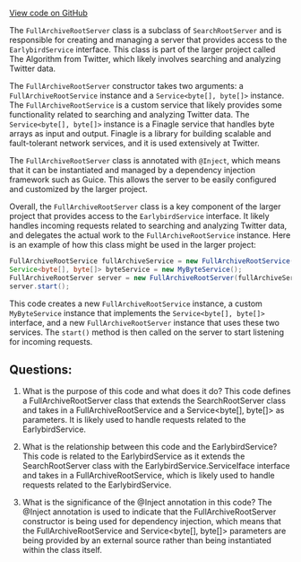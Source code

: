 [View code on GitHub](https://github.com/misbahsy/the-algorithm/src/java/com/twitter/search/earlybird_root/FullArchiveRootServer.java)

The `FullArchiveRootServer` class is a subclass of `SearchRootServer` and is responsible for creating and managing a server that provides access to the `EarlybirdService` interface. This class is part of the larger project called The Algorithm from Twitter, which likely involves searching and analyzing Twitter data.

The `FullArchiveRootServer` constructor takes two arguments: a `FullArchiveRootService` instance and a `Service<byte[], byte[]>` instance. The `FullArchiveRootService` is a custom service that likely provides some functionality related to searching and analyzing Twitter data. The `Service<byte[], byte[]>` instance is a Finagle service that handles byte arrays as input and output. Finagle is a library for building scalable and fault-tolerant network services, and it is used extensively at Twitter.

The `FullArchiveRootServer` class is annotated with `@Inject`, which means that it can be instantiated and managed by a dependency injection framework such as Guice. This allows the server to be easily configured and customized by the larger project.

Overall, the `FullArchiveRootServer` class is a key component of the larger project that provides access to the `EarlybirdService` interface. It likely handles incoming requests related to searching and analyzing Twitter data, and delegates the actual work to the `FullArchiveRootService` instance. Here is an example of how this class might be used in the larger project:

```java
FullArchiveRootService fullArchiveService = new FullArchiveRootService();
Service<byte[], byte[]> byteService = new MyByteService();
FullArchiveRootServer server = new FullArchiveRootServer(fullArchiveService, byteService);
server.start();
```

This code creates a new `FullArchiveRootService` instance, a custom `MyByteService` instance that implements the `Service<byte[], byte[]>` interface, and a new `FullArchiveRootServer` instance that uses these two services. The `start()` method is then called on the server to start listening for incoming requests.
## Questions: 
 1. What is the purpose of this code and what does it do?
   This code defines a FullArchiveRootServer class that extends the SearchRootServer class and takes in a FullArchiveRootService and a Service<byte[], byte[]> as parameters. It is likely used to handle requests related to the EarlybirdService.

2. What is the relationship between this code and the EarlybirdService?
   This code is related to the EarlybirdService as it extends the SearchRootServer class with the EarlybirdService.ServiceIface interface and takes in a FullArchiveRootService, which is likely used to handle requests related to the EarlybirdService.

3. What is the significance of the @Inject annotation in this code?
   The @Inject annotation is used to indicate that the FullArchiveRootServer constructor is being used for dependency injection, which means that the FullArchiveRootService and Service<byte[], byte[]> parameters are being provided by an external source rather than being instantiated within the class itself.